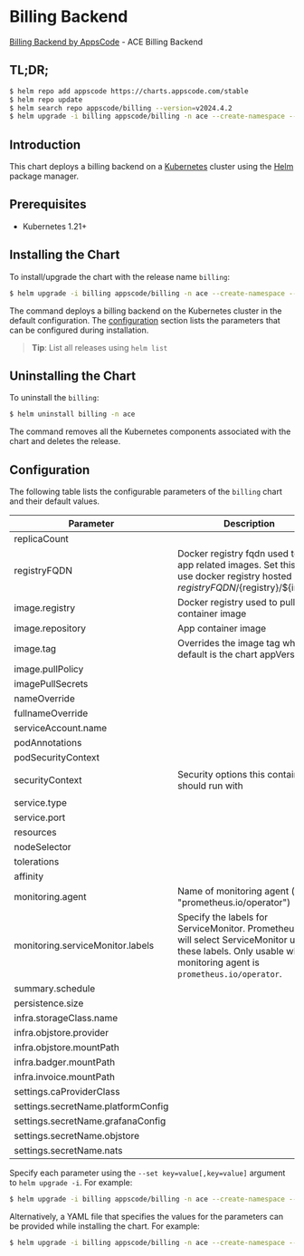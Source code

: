 # Billing Backend

[Billing Backend by AppsCode](https://github.com/bytebuilders) - ACE Billing Backend

## TL;DR;

```bash
$ helm repo add appscode https://charts.appscode.com/stable
$ helm repo update
$ helm search repo appscode/billing --version=v2024.4.2
$ helm upgrade -i billing appscode/billing -n ace --create-namespace --version=v2024.4.2
```

## Introduction

This chart deploys a billing backend on a [Kubernetes](http://kubernetes.io) cluster using the [Helm](https://helm.sh) package manager.

## Prerequisites

- Kubernetes 1.21+

## Installing the Chart

To install/upgrade the chart with the release name `billing`:

```bash
$ helm upgrade -i billing appscode/billing -n ace --create-namespace --version=v2024.4.2
```

The command deploys a billing backend on the Kubernetes cluster in the default configuration. The [configuration](#configuration) section lists the parameters that can be configured during installation.

> **Tip**: List all releases using `helm list`

## Uninstalling the Chart

To uninstall the `billing`:

```bash
$ helm uninstall billing -n ace
```

The command removes all the Kubernetes components associated with the chart and deletes the release.

## Configuration

The following table lists the configurable parameters of the `billing` chart and their default values.

|             Parameter              |                                                                             Description                                                                             |                                                                                            Default                                                                                             |
|------------------------------------|---------------------------------------------------------------------------------------------------------------------------------------------------------------------|------------------------------------------------------------------------------------------------------------------------------------------------------------------------------------------------|
| replicaCount                       |                                                                                                                                                                     | <code>3</code>                                                                                                                                                                                 |
| registryFQDN                       | Docker registry fqdn used to pull app related images. Set this to use docker registry hosted at ${registryFQDN}/${registry}/${image}                                | <code>ghcr.io</code>                                                                                                                                                                           |
| image.registry                     | Docker registry used to pull app container image                                                                                                                    | <code>appscode</code>                                                                                                                                                                          |
| image.repository                   | App container image                                                                                                                                                 | <code>b3</code>                                                                                                                                                                                |
| image.tag                          | Overrides the image tag whose default is the chart appVersion.                                                                                                      | <code>""</code>                                                                                                                                                                                |
| image.pullPolicy                   |                                                                                                                                                                     | <code>Always</code>                                                                                                                                                                            |
| imagePullSecrets                   |                                                                                                                                                                     | <code>[]</code>                                                                                                                                                                                |
| nameOverride                       |                                                                                                                                                                     | <code>""</code>                                                                                                                                                                                |
| fullnameOverride                   |                                                                                                                                                                     | <code>""</code>                                                                                                                                                                                |
| serviceAccount.name                |                                                                                                                                                                     | <code>""</code>                                                                                                                                                                                |
| podAnnotations                     |                                                                                                                                                                     | <code>{}</code>                                                                                                                                                                                |
| podSecurityContext                 |                                                                                                                                                                     | <code>{}</code>                                                                                                                                                                                |
| securityContext                    | Security options this container should run with                                                                                                                     | <code>{"allowPrivilegeEscalation":false,"capabilities":{"drop":["ALL"]},"readOnlyRootFilesystem":true,"runAsNonRoot":true,"runAsUser":65534,"seccompProfile":{"type":"RuntimeDefault"}}</code> |
| service.type                       |                                                                                                                                                                     | <code>ClusterIP</code>                                                                                                                                                                         |
| service.port                       |                                                                                                                                                                     | <code>80</code>                                                                                                                                                                                |
| resources                          |                                                                                                                                                                     | <code>{}</code>                                                                                                                                                                                |
| nodeSelector                       |                                                                                                                                                                     | <code>{}</code>                                                                                                                                                                                |
| tolerations                        |                                                                                                                                                                     | <code>[]</code>                                                                                                                                                                                |
| affinity                           |                                                                                                                                                                     | <code>{}</code>                                                                                                                                                                                |
| monitoring.agent                   | Name of monitoring agent (eg "prometheus.io/operator")                                                                                                              | <code>""</code>                                                                                                                                                                                |
| monitoring.serviceMonitor.labels   | Specify the labels for ServiceMonitor. Prometheus crd will select ServiceMonitor using these labels. Only usable when monitoring agent is `prometheus.io/operator`. | <code>{}</code>                                                                                                                                                                                |
| summary.schedule                   |                                                                                                                                                                     | <code>"0 8 */1 */1 *"</code>                                                                                                                                                                   |
| persistence.size                   |                                                                                                                                                                     | <code>10Gi</code>                                                                                                                                                                              |
| infra.storageClass.name            |                                                                                                                                                                     | <code>"standard"</code>                                                                                                                                                                        |
| infra.objstore.provider            |                                                                                                                                                                     | <code>""</code>                                                                                                                                                                                |
| infra.objstore.mountPath           |                                                                                                                                                                     | <code>""</code>                                                                                                                                                                                |
| infra.badger.mountPath             |                                                                                                                                                                     | <code>/badger</code>                                                                                                                                                                           |
| infra.invoice.mountPath            |                                                                                                                                                                     | <code>/billing</code>                                                                                                                                                                          |
| settings.caProviderClass           |                                                                                                                                                                     | <code>""</code>                                                                                                                                                                                |
| settings.secretName.platformConfig |                                                                                                                                                                     | <code>""</code>                                                                                                                                                                                |
| settings.secretName.grafanaConfig  |                                                                                                                                                                     | <code>""</code>                                                                                                                                                                                |
| settings.secretName.objstore       |                                                                                                                                                                     | <code>""</code>                                                                                                                                                                                |
| settings.secretName.nats           |                                                                                                                                                                     | <code>""</code>                                                                                                                                                                                |


Specify each parameter using the `--set key=value[,key=value]` argument to `helm upgrade -i`. For example:

```bash
$ helm upgrade -i billing appscode/billing -n ace --create-namespace --version=v2024.4.2 --set replicaCount=3
```

Alternatively, a YAML file that specifies the values for the parameters can be provided while
installing the chart. For example:

```bash
$ helm upgrade -i billing appscode/billing -n ace --create-namespace --version=v2024.4.2 --values values.yaml
```
